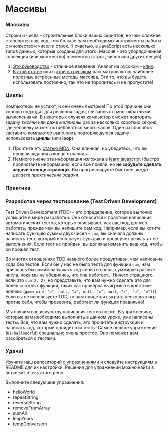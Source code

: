 # Массивы

### Массивы

Строки и числа - строительные блоки наших скриптов, но чем сложнее становится наш код, тем больше нам необходимы инструменты работы с множеством чисел и строк. К счастью, в JavaScript есть несколько типов данных, которые созданы для этого. Массив - это упорядоченная коллекция (или множество) элементов (строк, чисел или других вещей).

1. [Это руководство](https://www.w3schools.com/js/js_arrays.asp) - отличное введение. Аналог на русском - [клик](https://learn.javascript.ru/array).
2. [В этой статье](https://www.w3schools.com/js/js_array_methods.asp) или в [этой на русском](https://learn.javascript.ru/array-methods) рассматриваются наиболее полезные встроенные методы массива. Эти то, что вы будете использовать постоянно, так что не торопитесь и не пропустите!

### Циклы

Компьютеры не устают, и они очень быстрые! По этой причине они хорошо подходят для решения задач, связанных с многократными вычислениями. В некоторых случаях компьютер сможет повторить задачу _тысячи_ или даже _миллионы_ раз за несколько коротких секунд, где человеку может потребоваться много часов. Один из способов заставить компьютер выполнять повторяющуюся задачу - использовать **циклы** (или **loop**).

1. Прочтите эту [статью MDN](https://developer.mozilla.org/ru/docs/Learn/JavaScript/Building_blocks/Looping_code). Она длинная, но убедитесь, что вы прошли задания в конце страницы.
2. Немного иначе эта информация изложена в [learn.javascript](https://learn.javascript.ru/while-for) (быстро пролистайте информацию, если все поняли, но **не забудьте сделать задачи в конце страницы**. Вы прогрессируете быстрее, _когда делаете практические задачи_.

### Практика

### Разработка через тестирование (Test Driven Development)

Test Driven Development (TDD) - это определение, которое вы точно услышите в мире разработки. Оно относится к практике написания автоматических тестов, которые описывают, как ваш код должен работать, прежде чем вы напишите сам код. Например, если вы хотите написать функцию суммы двух чисел - `sum`, вы сначала должны написать тест, который использует функцию и проверяет результат ее выполнения. Если тест не пройден, вы должны изменить ваш код, чтобы он прошел тест.

Во многих отношениях TDD намного более продуктивен, чем написание кода без тестов. Если бы у нас не было теста для функции `sum`, нам пришлось бы самим запускать код снова и снова, суммирую разные числа, пока мы не убедились, что она работает... Ничего страшного, если это `sum(2, 2)`, но представьте, что вам нужно сделать это для более сложных функций, таких как проверка выйгрыша в крестики-нолики: (`game_win(["o", null, "x", null, "x", null, "x", "o", "o"])`) Если вы не используете TDD, то вам придется сыграть несколько игр против себя, чтобы проверить, работает ли функция правильно!

Мы научим вас искусству написания тестов позже. В упражнениях, которые вам необходимо выполнить в данном уроке, уже написаны тесты. Все, что вам нужно сделать, это прочитать инструкции и написать код, который пройдет эти тесты! Самое первое упражнение (`01-helloWorld`) специально очень простое. Оно поможет вам разобраться с тестами.

### Удачи!

Изучите наш репозиторий [с упражнениями](https://github.com/TheOdinProject/javascript-exercises) и следуйте инструкциям в README для их настройки. Решения для упражнений можно найти в ветке `solutions` этого репо.

Выполните следующие упражнения:

- helloWorld
- repeatString
- reverseString
- removeFromArray
- sumAll
- leapYears
- tempConversion
